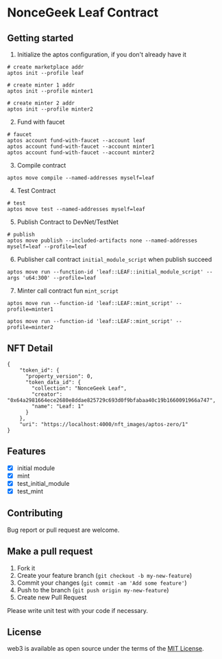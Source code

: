# NonceGeek Leaf Contract

## **Getting started**

1. Initialize the aptos configuration, if you don't already have it
```shell
# create marketplace addr
aptos init --profile leaf

# create minter 1 addr
aptos init --profile minter1

# create minter 2 addr
aptos init --profile minter2
```

2. Fund with faucet
```shell
# faucet
aptos account fund-with-faucet --account leaf
aptos account fund-with-faucet --account minter1
aptos account fund-with-faucet --account minter2
```

3. Compile contract
```shell
aptos move compile --named-addresses myself=leaf
```

4. Test Contract
```shell
# test
aptos move test --named-addresses myself=leaf
```

5. Publish Contract to DevNet/TestNet
```shell
# publish
aptos move publish --included-artifacts none --named-addresses myself=leaf --profile=leaf
```

6. Publisher call contract `initial_module_script` when publish succeed
```shell
aptos move run --function-id 'leaf::LEAF::initial_module_script' --args 'u64:300' --profile=leaf
```

7. Minter call contract fun `mint_script`
```shell
aptos move run --function-id 'leaf::LEAF::mint_script' --profile=minter1

aptos move run --function-id 'leaf::LEAF::mint_script' --profile=minter2
```

## **NFT Detail**

```shell
{
    "token_id": {
      "property_version": 0,
      "token_data_id": {
        "collection": "NonceGeek Leaf",
        "creator": "0x64a2981664ece2680e8ddae825729c693d0f9bfabaa40c19b1660091966a747",
        "name": "Leaf: 1"
      }
    },
    "uri": "https://localhost:4000/nft_images/aptos-zero/1"
}
```

## **Features**

- [x] initial module
- [x] mint
- [x] test_initial_module
- [x] test_mint

## **Contributing**

Bug report or pull request are welcome.

## **Make a pull request**

1. Fork it
2. Create your feature branch (`git checkout -b my-new-feature`)
3. Commit your changes (`git commit -am 'Add some feature'`)
4. Push to the branch (`git push origin my-new-feature`)
5. Create new Pull Request

Please write unit test with your code if necessary.

## **License**

web3 is available as open source under the terms of the [MIT License](http://opensource.org/licenses/MIT).